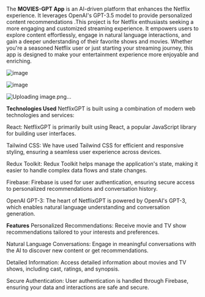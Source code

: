 The **MOVIES-GPT App** is an AI-driven platform that enhances the Netflix experience. It leverages OpenAI's GPT-3.5 model to provide personalized content recommendations .This project is for Netflix enthusiasts seeking a more engaging and customized streaming experience. It empowers users to explore content effortlessly, engage in natural language interactions, and gain a deeper understanding of their favorite shows and movies. Whether you're a seasoned Netflix user or just starting your streaming journey, this app is designed to make your entertainment experience more enjoyable and enriching.

![image](https://github.com/user-attachments/assets/4f92c3e0-764f-45a7-932b-72fcf5017c10)


![image](https://github.com/user-attachments/assets/01c5c090-e0e3-4436-a641-f1fa546da557)


![Uploading image.png…]()




**Technologies Used**
NetflixGPT is built using a combination of modern web technologies and services:

React: NetflixGPT is primarily built using React, a popular JavaScript library for building user interfaces.

Tailwind CSS: We have used Tailwind CSS for efficient and responsive styling, ensuring a seamless user experience across devices.

Redux Toolkit: Redux Toolkit helps manage the application's state, making it easier to handle complex data flows and state changes.

Firebase: Firebase is used for user authentication, ensuring secure access to personalized recommendations and conversation history.

OpenAI GPT-3: The heart of NetflixGPT is powered by OpenAI's GPT-3, which enables natural language understanding and conversation generation.

**Features**
Personalized Recommendations: Receive movie and TV show recommendations tailored to your interests and preferences.

Natural Language Conversations: Engage in meaningful conversations with the AI to discover new content or get recommendations.

Detailed Information: Access detailed information about movies and TV shows, including cast, ratings, and synopsis.

Secure Authentication: User authentication is handled through Firebase, ensuring your data and interactions are safe and secure.
